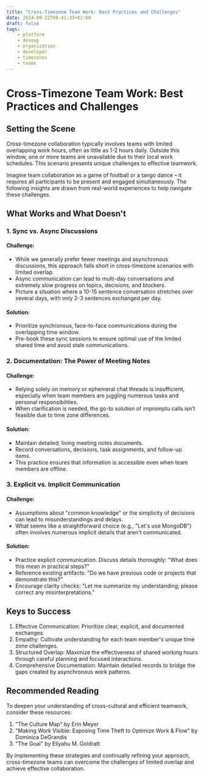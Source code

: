 ```yaml
---
title: "Cross-Timezone Team Work: Best Practices and Challenges"
date: 2024-09-22T08:41:33+02:00
draft: false
tags:
    - platform
    - devexp
    - organization
    - developer
    - timezones
    - teams
---
```


# Cross-Timezone Team Work: Best Practices and Challenges

## Setting the Scene

Cross-timezone collaboration typically involves teams with limited overlapping work hours, often as little as 1-2 hours daily. Outside this window, one or more teams are unavailable due to their local work schedules. This scenario presents unique challenges to effective teamwork.

Imagine team collaboration as a game of football or a tango dance – it requires all participants to be present and engaged simultaneously. The following insights are drawn from real-world experiences to help navigate these challenges.

## What Works and What Doesn't

### 1\. Sync vs. Async Discussions

#### Challenge:

* While we generally prefer fewer meetings and asynchronous discussions, this approach falls short in cross-timezone scenarios with limited overlap.  
* Async communication can lead to multi-day conversations and extremely slow progress on topics, decisions, and blockers.  
* Picture a situation where a 10-15 sentence conversation stretches over several days, with only 2-3 sentences exchanged per day.

#### Solution:

* Prioritize synchronous, face-to-face communications during the overlapping time window.  
* Pre-book these sync sessions to ensure optimal use of the limited shared time and avoid stale communications.

### 2\. Documentation: The Power of Meeting Notes

#### Challenge:

* Relying solely on memory or ephemeral chat threads is insufficient, especially when team members are juggling numerous tasks and personal responsibilities.  
* When clarification is needed, the go-to solution of impromptu calls isn't feasible due to time zone differences.

#### Solution:

* Maintain detailed, living meeting notes documents.  
* Record conversations, decisions, task assignments, and follow-up items.  
* This practice ensures that information is accessible even when team members are offline.

### 3\. Explicit vs. Implicit Communication

#### Challenge:

* Assumptions about "common knowledge" or the simplicity of decisions can lead to misunderstandings and delays.  
* What seems like a straightforward choice (e.g., "Let's use MongoDB") often involves numerous implicit details that aren't communicated.

#### Solution:

* Practice explicit communication. Discuss details thoroughly: "What does this mean in practical steps?"  
* Reference existing artifacts: "Do we have previous code or projects that demonstrate this?"  
* Encourage clarity checks: "Let me summarize my understanding; please correct any misinterpretations."

## Keys to Success

1. Effective Communication: Prioritize clear, explicit, and documented exchanges.  
2. Empathy: Cultivate understanding for each team member's unique time zone challenges.  
3. Structured Overlap: Maximize the effectiveness of shared working hours through careful planning and focused interactions.  
4. Comprehensive Documentation: Maintain detailed records to bridge the gaps created by asynchronous work patterns.

## Recommended Reading

To deepen your understanding of cross-cultural and efficient teamwork, consider these resources:

1. "The Culture Map" by Erin Meyer  
2. "Making Work Visible: Exposing Time Theft to Optimize Work & Flow" by Dominica DeGrandis  
3. "The Goal" by Eliyahu M. Goldratt

By implementing these strategies and continually refining your approach, cross-timezone teams can overcome the challenges of limited overlap and achieve effective collaboration.
